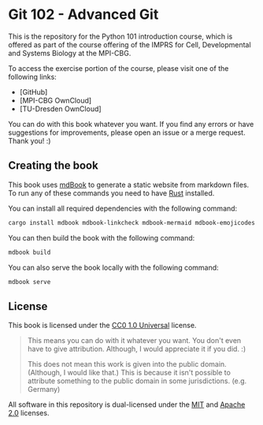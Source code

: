 # Git 102 - Advanced Git

This is the repository for the Python 101 introduction course, which is offered as part of the course offering of the
IMPRS for Cell, Developmental and Systems Biology at the MPI-CBG.

To access the exercise portion of the course, please visit one of the following links:
* [GitHub]
* [MPI-CBG OwnCloud]
* [TU-Dresden OwnCloud]

You can do with this book whatever you want. If you find any errors or have suggestions for improvements, please open an
issue or a merge request. Thank you! :)

## Creating the book

This book uses [mdBook](https://github.com/rust-lang/mdBook) to generate a static website from markdown files. To run
any of these commands you need to have [Rust](https://www.rust-lang.org/) installed.

You can install all required dependencies with the following command:

```bash
cargo install mdbook mdbook-linkcheck mdbook-mermaid mdbook-emojicodes mdbook-admonish
```

You can then build the book with the following command:

```bash
mdbook build
```

You can also serve the book locally with the following command:

```bash
mdbook serve
```

## License

This book is licensed under the [CC0 1.0 Universal](LICENSE-CC0.md) license.

> This means you can do with it whatever you want. You don't even have to give attribution. Although, I would appreciate
> it if you did. :)
>
> This does not mean this work is given into the public domain. (Although, I would like that.) This is because it isn't
> possible to attribute something to the public domain in some jurisdictions. (e.g. Germany)

All software in this repository is dual-licensed under the [MIT](LICENSE-MIT.md) and [Apache 2.0](LICENSE-APACHE.md)
licenses.
